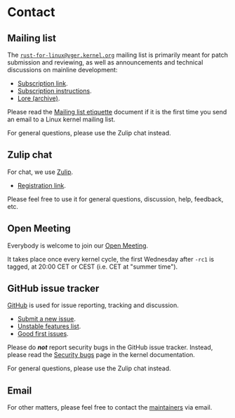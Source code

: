 # Contact

## Mailing list

The [`rust-for-linux@vger.kernel.org`](mailto:rust-for-linux@vger.kernel.org) mailing list is primarily meant for patch submission and reviewing, as well as announcements and technical discussions on mainline development:

  - [Subscription link](mailto:rust-for-linux+subscribe@vger.kernel.org).
  - [Subscription instructions](https://subspace.kernel.org/subscribing.html).
  - [Lore (archive)](https://lore.kernel.org/rust-for-linux/).

Please read the [Mailing list etiquette](https://subspace.kernel.org/etiquette.html) document if it is the first time you send an email to a Linux kernel mailing list.

For general questions, please use the Zulip chat instead.

## Zulip chat

For chat, we use [Zulip](https://rust-for-linux.zulipchat.com).

  - [Registration link](https://rust-for-linux.zulipchat.com/register/).

Please feel free to use it for general questions, discussion, help, feedback, etc.

## Open Meeting

Everybody is welcome to join our [Open Meeting](https://meet.google.com/vii-meij-xpw).

It takes place once every kernel cycle, the first Wednesday after `-rc1` is tagged, at 20:00 CET or CEST (i.e. CET at "summer time").

## GitHub issue tracker

[GitHub](https://github.com/Rust-for-Linux/linux/issues) is used for issue reporting, tracking and discussion.

  - [Submit a new issue](https://github.com/Rust-for-Linux/linux/issues/new/choose).
  - [Unstable features list](https://github.com/Rust-for-Linux/linux/issues/2).
  - [Good first issues](https://github.com/Rust-for-Linux/linux/contribute).

Please do ___not___ report security bugs in the GitHub issue tracker. Instead, please read the [Security bugs](https://docs.kernel.org/admin-guide/security-bugs.html) page in the kernel documentation.

For general questions, please use the Zulip chat instead.

## Email

For other matters, please feel free to contact the [maintainers](https://docs.kernel.org/process/maintainers.html#rust) via email.
